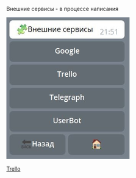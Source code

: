 Внешние сервисы - в процессе написания

![](./1.png)





[Trello](/docs-test/admin/trello-about)



